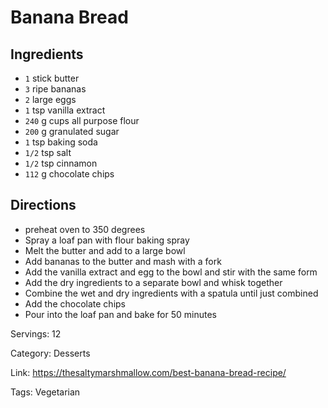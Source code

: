 # Banana Bread

## Ingredients

- `1` stick butter
- `3` ripe bananas
- `2` large eggs
- `1` tsp vanilla extract
- `240` g cups all purpose flour
- `200` g granulated sugar
- `1` tsp baking soda
- `1/2` tsp salt
- `1/2` tsp cinnamon
- `112` g chocolate chips

## Directions

- preheat oven to 350 degrees
- Spray a loaf pan with flour baking spray
- Melt the butter and add to a large bowl
- Add bananas to the butter and mash with a fork
- Add the vanilla extract and egg to the bowl and stir with the same form
- Add the dry ingredients to a separate bowl and whisk together
- Combine the wet and dry ingredients with a spatula until just combined
- Add the chocolate chips
- Pour into the loaf pan and bake for 50 minutes

Servings: 12

Category: Desserts

Link: https://thesaltymarshmallow.com/best-banana-bread-recipe/

Tags: Vegetarian

